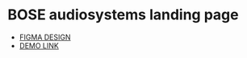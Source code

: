 # BOSE audiosystems landing page
 - [FIGMA DESIGN](https://www.figma.com/file/OMjQNb3hg1LKMV4OwyQ3Ao/BOSE?type=design&mode=design)
 - [DEMO LINK](https://panch1811.github.io/bose-audiosystems_landing-page/)
